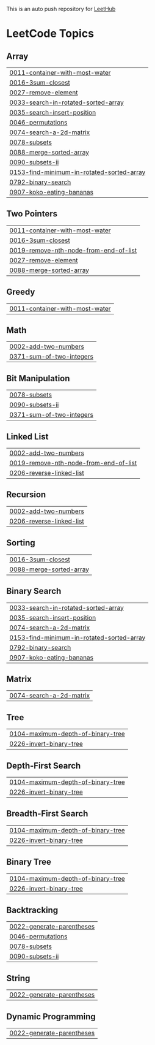 
This is an auto push repository for [LeetHub](https://github.com/QasimWani/LeetHub)

<!---LeetCode Topics Start-->
# LeetCode Topics
## Array
|  |
| ------- |
| [0011-container-with-most-water](https://github.com/hyun7586/PS_LeetCode/tree/master/0011-container-with-most-water) |
| [0016-3sum-closest](https://github.com/hyun7586/PS_LeetCode/tree/master/0016-3sum-closest) |
| [0027-remove-element](https://github.com/hyun7586/PS_LeetCode/tree/master/0027-remove-element) |
| [0033-search-in-rotated-sorted-array](https://github.com/hyun7586/PS_LeetCode/tree/master/0033-search-in-rotated-sorted-array) |
| [0035-search-insert-position](https://github.com/hyun7586/PS_LeetCode/tree/master/0035-search-insert-position) |
| [0046-permutations](https://github.com/hyun7586/PS_LeetCode/tree/master/0046-permutations) |
| [0074-search-a-2d-matrix](https://github.com/hyun7586/PS_LeetCode/tree/master/0074-search-a-2d-matrix) |
| [0078-subsets](https://github.com/hyun7586/PS_LeetCode/tree/master/0078-subsets) |
| [0088-merge-sorted-array](https://github.com/hyun7586/PS_LeetCode/tree/master/0088-merge-sorted-array) |
| [0090-subsets-ii](https://github.com/hyun7586/PS_LeetCode/tree/master/0090-subsets-ii) |
| [0153-find-minimum-in-rotated-sorted-array](https://github.com/hyun7586/PS_LeetCode/tree/master/0153-find-minimum-in-rotated-sorted-array) |
| [0792-binary-search](https://github.com/hyun7586/PS_LeetCode/tree/master/0792-binary-search) |
| [0907-koko-eating-bananas](https://github.com/hyun7586/PS_LeetCode/tree/master/0907-koko-eating-bananas) |
## Two Pointers
|  |
| ------- |
| [0011-container-with-most-water](https://github.com/hyun7586/PS_LeetCode/tree/master/0011-container-with-most-water) |
| [0016-3sum-closest](https://github.com/hyun7586/PS_LeetCode/tree/master/0016-3sum-closest) |
| [0019-remove-nth-node-from-end-of-list](https://github.com/hyun7586/PS_LeetCode/tree/master/0019-remove-nth-node-from-end-of-list) |
| [0027-remove-element](https://github.com/hyun7586/PS_LeetCode/tree/master/0027-remove-element) |
| [0088-merge-sorted-array](https://github.com/hyun7586/PS_LeetCode/tree/master/0088-merge-sorted-array) |
## Greedy
|  |
| ------- |
| [0011-container-with-most-water](https://github.com/hyun7586/PS_LeetCode/tree/master/0011-container-with-most-water) |
## Math
|  |
| ------- |
| [0002-add-two-numbers](https://github.com/hyun7586/PS_LeetCode/tree/master/0002-add-two-numbers) |
| [0371-sum-of-two-integers](https://github.com/hyun7586/PS_LeetCode/tree/master/0371-sum-of-two-integers) |
## Bit Manipulation
|  |
| ------- |
| [0078-subsets](https://github.com/hyun7586/PS_LeetCode/tree/master/0078-subsets) |
| [0090-subsets-ii](https://github.com/hyun7586/PS_LeetCode/tree/master/0090-subsets-ii) |
| [0371-sum-of-two-integers](https://github.com/hyun7586/PS_LeetCode/tree/master/0371-sum-of-two-integers) |
## Linked List
|  |
| ------- |
| [0002-add-two-numbers](https://github.com/hyun7586/PS_LeetCode/tree/master/0002-add-two-numbers) |
| [0019-remove-nth-node-from-end-of-list](https://github.com/hyun7586/PS_LeetCode/tree/master/0019-remove-nth-node-from-end-of-list) |
| [0206-reverse-linked-list](https://github.com/hyun7586/PS_LeetCode/tree/master/0206-reverse-linked-list) |
## Recursion
|  |
| ------- |
| [0002-add-two-numbers](https://github.com/hyun7586/PS_LeetCode/tree/master/0002-add-two-numbers) |
| [0206-reverse-linked-list](https://github.com/hyun7586/PS_LeetCode/tree/master/0206-reverse-linked-list) |
## Sorting
|  |
| ------- |
| [0016-3sum-closest](https://github.com/hyun7586/PS_LeetCode/tree/master/0016-3sum-closest) |
| [0088-merge-sorted-array](https://github.com/hyun7586/PS_LeetCode/tree/master/0088-merge-sorted-array) |
## Binary Search
|  |
| ------- |
| [0033-search-in-rotated-sorted-array](https://github.com/hyun7586/PS_LeetCode/tree/master/0033-search-in-rotated-sorted-array) |
| [0035-search-insert-position](https://github.com/hyun7586/PS_LeetCode/tree/master/0035-search-insert-position) |
| [0074-search-a-2d-matrix](https://github.com/hyun7586/PS_LeetCode/tree/master/0074-search-a-2d-matrix) |
| [0153-find-minimum-in-rotated-sorted-array](https://github.com/hyun7586/PS_LeetCode/tree/master/0153-find-minimum-in-rotated-sorted-array) |
| [0792-binary-search](https://github.com/hyun7586/PS_LeetCode/tree/master/0792-binary-search) |
| [0907-koko-eating-bananas](https://github.com/hyun7586/PS_LeetCode/tree/master/0907-koko-eating-bananas) |
## Matrix
|  |
| ------- |
| [0074-search-a-2d-matrix](https://github.com/hyun7586/PS_LeetCode/tree/master/0074-search-a-2d-matrix) |
## Tree
|  |
| ------- |
| [0104-maximum-depth-of-binary-tree](https://github.com/hyun7586/PS_LeetCode/tree/master/0104-maximum-depth-of-binary-tree) |
| [0226-invert-binary-tree](https://github.com/hyun7586/PS_LeetCode/tree/master/0226-invert-binary-tree) |
## Depth-First Search
|  |
| ------- |
| [0104-maximum-depth-of-binary-tree](https://github.com/hyun7586/PS_LeetCode/tree/master/0104-maximum-depth-of-binary-tree) |
| [0226-invert-binary-tree](https://github.com/hyun7586/PS_LeetCode/tree/master/0226-invert-binary-tree) |
## Breadth-First Search
|  |
| ------- |
| [0104-maximum-depth-of-binary-tree](https://github.com/hyun7586/PS_LeetCode/tree/master/0104-maximum-depth-of-binary-tree) |
| [0226-invert-binary-tree](https://github.com/hyun7586/PS_LeetCode/tree/master/0226-invert-binary-tree) |
## Binary Tree
|  |
| ------- |
| [0104-maximum-depth-of-binary-tree](https://github.com/hyun7586/PS_LeetCode/tree/master/0104-maximum-depth-of-binary-tree) |
| [0226-invert-binary-tree](https://github.com/hyun7586/PS_LeetCode/tree/master/0226-invert-binary-tree) |
## Backtracking
|  |
| ------- |
| [0022-generate-parentheses](https://github.com/hyun7586/PS_LeetCode/tree/master/0022-generate-parentheses) |
| [0046-permutations](https://github.com/hyun7586/PS_LeetCode/tree/master/0046-permutations) |
| [0078-subsets](https://github.com/hyun7586/PS_LeetCode/tree/master/0078-subsets) |
| [0090-subsets-ii](https://github.com/hyun7586/PS_LeetCode/tree/master/0090-subsets-ii) |
## String
|  |
| ------- |
| [0022-generate-parentheses](https://github.com/hyun7586/PS_LeetCode/tree/master/0022-generate-parentheses) |
## Dynamic Programming
|  |
| ------- |
| [0022-generate-parentheses](https://github.com/hyun7586/PS_LeetCode/tree/master/0022-generate-parentheses) |
<!---LeetCode Topics End-->
